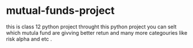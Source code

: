# mutual-funds-project
this is class 12 python project 
throught this python project you can selt which mutula fund are givving better retun and many more categouries like risk alpha and etc .
